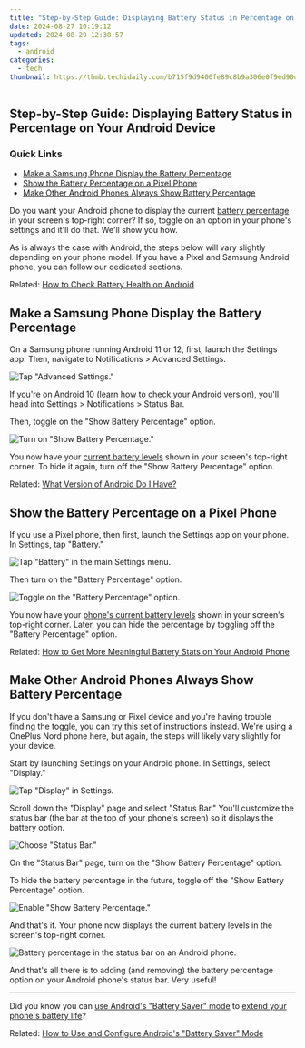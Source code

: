 ```yaml
---
title: "Step-by-Step Guide: Displaying Battery Status in Percentage on Your Android Device"
date: 2024-08-27 10:19:12
updated: 2024-08-29 12:38:57
tags:
  - android
categories:
  - tech
thumbnail: https://thmb.techidaily.com/b715f9d9400fe89c8b9a306e0f9ed90d4ce3c93f7f901de6da9a82347225a712.jpg
---
```


## Step-by-Step Guide: Displaying Battery Status in Percentage on Your Android Device

### Quick Links

* [Make a Samsung Phone Display the Battery Percentage](https://fake-location.techidaily.com/wondering-the-best-alternative-to-hola-on-motorola-edge-2023-here-is-the-answer-drfone-by-drfone-virtual-android/)
* [Show the Battery Percentage on a Pixel Phone](https://buynow-help.techidaily.com/exploring-the-joys-and-challenges-in-pokemon-shining-pearl-gameplay/)
* [Make Other Android Phones Always Show Battery Percentage](https://twitter-videos.techidaily.com/updated-tailoring-retrospective-analysis-with-twitter-archives/)

 Do you want your Android phone to display the current [battery percentage](https://hardware-updates.techidaily.com/installing-intels-management-engine-drivers-on-windows-11817-complete-tutorial/) in your screen's top-right corner? If so, toggle on an option in your phone's settings and it'll do that. We'll show you how.

 As is always the case with Android, the steps below will vary slightly depending on your phone model. If you have a Pixel and Samsung Android phone, you can follow our dedicated sections.

Related: [How to Check Battery Health on Android](https://hardware-updates.techidaily.com/installing-intels-management-engine-drivers-on-windows-11817-complete-tutorial/) 

##  Make a Samsung Phone Display the Battery Percentage

 On a Samsung phone running Android 11 or 12, first, launch the Settings app. Then, navigate to Notifications > Advanced Settings.

![Tap &quot;Advanced Settings.&quot;](https://static1.howtogeekimages.com/wordpress/wp-content/uploads/2022/08/5-samsung-android-advanced-settings.png) 

 If you're on Android 10 (learn [how to check your Android version](https://sound-issues.techidaily.com/troubleshooting-sound-issues-in-windows-solutions-for-audio-pop-ups/)), you'll head into Settings > Notifications > Status Bar.

 Then, toggle on the "Show Battery Percentage" option.

![Turn on "Show Battery Percentage."](https://static1.howtogeekimages.com/wordpress/wp-content/uploads/2022/08/6-samsung-android-show-battery-percentage.png) 

 You now have your [current battery levels](https://extra-tips.techidaily.com/new-comparative-analysis-64-vs-128gb-video-holding-power/) shown in your screen's top-right corner. To hide it again, turn off the "Show Battery Percentage" option.

Related: [What Version of Android Do I Have?](https://sound-issues.techidaily.com/troubleshooting-sound-issues-in-windows-solutions-for-audio-pop-ups/) 

##  Show the Battery Percentage on a Pixel Phone

 If you use a Pixel phone, then first, launch the Settings app on your phone. In Settings, tap "Battery."

![Tap "Battery" in the main Settings menu.](https://static1.howtogeekimages.com/wordpress/wp-content/uploads/2022/08/Screenshot_20220825-100513_1.png) 

 Then turn on the "Battery Percentage" option.

![Toggle on the "Battery Percentage" option.](https://static1.howtogeekimages.com/wordpress/wp-content/uploads/2022/08/Screenshot_20220825-100612.png) 

 You now have your [phone's current battery levels](https://twitter-videos.techidaily.com/funny-frenzy-top-10-tweets/) shown in your screen's top-right corner. Later, you can hide the percentage by toggling off the "Battery Percentage" option.

Related: [How to Get More Meaningful Battery Stats on Your Android Phone](https://twitter-videos.techidaily.com/funny-frenzy-top-10-tweets/) 

##  Make Other Android Phones Always Show Battery Percentage

 If you don't have a Samsung or Pixel device and you're having trouble finding the toggle, you can try this set of instructions instead. We're using a OnePlus Nord phone here, but again, the steps will likely vary slightly for your device.

 Start by launching Settings on your Android phone. In Settings, select "Display."

![Tap "Display" in Settings.](https://static1.howtogeekimages.com/wordpress/wp-content/uploads/2022/08/1-android-display-settings.png) 

 Scroll down the "Display" page and select "Status Bar." You'll customize the status bar (the bar at the top of your phone's screen) so it displays the battery option.

![Choose "Status Bar."](https://static1.howtogeekimages.com/wordpress/wp-content/uploads/2022/08/2-android-customize-status-bar.png) 

 On the "Status Bar" page, turn on the "Show Battery Percentage" option.

 To hide the battery percentage in the future, toggle off the "Show Battery Percentage" option.

![Enable "Show Battery Percentage."](https://static1.howtogeekimages.com/wordpress/wp-content/uploads/2022/08/3-android-show-battery-percentage.png) 

 And that's it. Your phone now displays the current battery levels in the screen's top-right corner.

![Battery percentage in the status bar on an Android phone.](https://static1.howtogeekimages.com/wordpress/wp-content/uploads/2022/08/4-android-battery-percentage.png) 

 And that's all there is to adding (and removing) the battery percentage option on your Android phone's status bar. Very useful!

---

 Did you know you can [use Android's "Battery Saver" mode](https://vp-tips.techidaily.com/updated-2024-approved-make-your-images-pop-with-backdrop-removal-techniques-in-canva/) to [extend your phone's battery life](https://on-screen-recording.techidaily.com/updated-in-2024-remote-recording-mastery-a-comprehensive-approach/)?

Related: [How to Use and Configure Android's "Battery Saver" Mode](https://vp-tips.techidaily.com/updated-2024-approved-make-your-images-pop-with-backdrop-removal-techniques-in-canva/)

<ins class="adsbygoogle"
     style="display:block"
     data-ad-format="autorelaxed"
     data-ad-client="ca-pub-7571918770474297"
     data-ad-slot="1223367746"></ins>



<ins class="adsbygoogle"
     style="display:block"
     data-ad-client="ca-pub-7571918770474297"
     data-ad-slot="8358498916"
     data-ad-format="auto"
     data-full-width-responsive="true"></ins>
